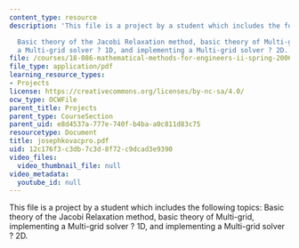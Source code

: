 ```yaml
---
content_type: resource
description: 'This file is a project by a student which includes the following topics:

  Basic theory of the Jacobi Relaxation method, basic theory of Multi-grid, implementing
  a Multi-grid solver ? 1D, and implementing a Multi-grid solver ? 2D.'
file: /courses/18-086-mathematical-methods-for-engineers-ii-spring-2006/12c176f3c3db7c3d8f72c9dcad3e9390_josephkovacpro.pdf
file_type: application/pdf
learning_resource_types:
- Projects
license: https://creativecommons.org/licenses/by-nc-sa/4.0/
ocw_type: OCWFile
parent_title: Projects
parent_type: CourseSection
parent_uid: e8d4537a-777e-740f-b4ba-a0c811d83c75
resourcetype: Document
title: josephkovacpro.pdf
uid: 12c176f3-c3db-7c3d-8f72-c9dcad3e9390
video_files:
  video_thumbnail_file: null
video_metadata:
  youtube_id: null
---
```

This file is a project by a student which includes the following topics:
Basic theory of the Jacobi Relaxation method, basic theory of Multi-grid, implementing a Multi-grid solver ? 1D, and implementing a Multi-grid solver ? 2D.